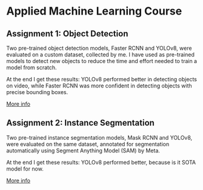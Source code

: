 # Applied Machine Learning Course

## Assignment 1: Object Detection
Two pre-trained object detection models, Faster RCNN and YOLOv8, were evaluated on a custom dataset, collected by me. 
I have used as pre-trained models to detect new objects to reduce the time and effort needed to train a model from scratch.

At the end I get these results: YOLOv8 performed better in detecting objects on video, while Faster RCNN was more confident in detecting objects with precise bounding boxes.

[More info](/object_detection)

## Assignment 2: Instance Segmentation
Two pre-trained instance segmentation models, Mask RCNN and YOLOv8, were evaluated on the same dataset, annotated for segmentation automatically using Segment Anything Model (SAM) by Meta.

At the end I get these results: YOLOv8 performed better, because is it SOTA model for now.

[More info](/instance_segmentation)